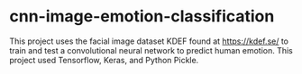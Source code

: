 # cnn-image-emotion-classification
This project uses the facial image dataset KDEF found at https://kdef.se/ to train and test a convolutional neural network to predict human emotion.  This project used Tensorflow, Keras, and Python Pickle.
